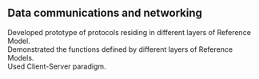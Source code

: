 ## Data communications and networking

Developed prototype of protocols residing in different layers of Reference Model. \
Demonstrated the functions defined by different layers of Reference Models. \
Used Client-Server paradigm.

